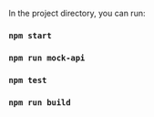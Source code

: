 In the project directory, you can run:

### `npm start`

### `npm run mock-api`

### `npm test`

### `npm run build`
